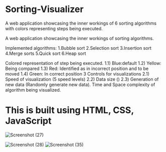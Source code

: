 # Sorting-Visualizer
A web application showcasing the inner workings of 6 sorting algorithms with colors representing steps being executed.

A web application showcasing the inner workings of sorting algorithms.

Implemented algorithms:
1.Bubble sort 
2.Selection sort 
3.Insertion sort 
4.Merge sorts 
5.Quick sort 
6.Heap sort

Colored representation of step being executed. 1.1) Blue:default 1.2) Yellow: Being compared 1.3) Red: Identified as in incorrect position and to be moved 1.4) Green: In correct position
3 Controls for visualizations 2.1) Speed of visualization (5 speed levels) 2.2) Data size () 2.3) Generation of new data (Randomly generate new data).
Time and Space complexity of algorithm being visualized.

# This is built using HTML, CSS, JavaScript

![Screenshot (27)](https://user-images.githubusercontent.com/59407093/179669917-ee3ca85d-0204-4cca-aa51-c69c9cef3efb.png)

![Screenshot (28)](https://user-images.githubusercontent.com/59407093/179669782-77ca21e0-548a-4832-a5eb-375124bfcf88.png)
![Screenshot (35)](https://user-images.githubusercontent.com/59407093/179669787-47f4afeb-6ca7-4de8-bf93-8c8f15a64e4b.png)

